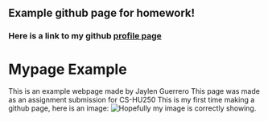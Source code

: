 
## Example github page for homework!
### Here is a link to my github [profile page](https://github.com/jaylen-guerrero)
# Mypage Example
This is an example webpage made by Jaylen Guerrero
This page was made as an assignment submission for CS-HU250
This is my first time making a github page, here is an image: ![Hopefully my image is correctly showing.]([https://www.google.com/url?sa=i&url=https%3A%2F%2Fwww.bbcearth.com%2Fnews%2Fthe-secret-lives-of-baby-sharks&psig=AOvVaw2rf_SRG7nR7Cb1Azu8JPX4&ust=1726618103123000&source=images&cd=vfe&opi=89978449&ved=0CBQQjRxqFwoTCOiRp-jXyIgDFQAAAAAdAAAAABAE](https://cdn.mos.cms.futurecdn.net/ZhiCPJJVnexUpJY7oYMeKF-1920-80.jpg.webp))
